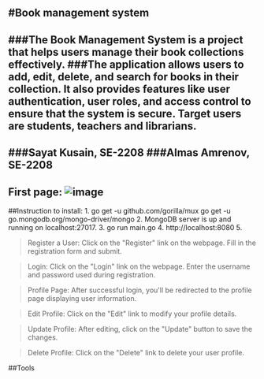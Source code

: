 #Book management system
-----------------------
###The  Book Management System is a project that helps users manage their book collections effectively. 
###The application allows users to add, edit, delete, and search for books in their collection. It also provides features like user authentication, user roles, and access control to ensure that the system is secure. Target users are students, teachers and librarians.
-----------------------
###Sayat Kusain, SE-2208
###Almas Amrenov, SE-2208
----------------------
First page:
![image](https://github.com/EsQueues/authorization-system/assets/122588120/43995b3a-7339-4210-b9da-32b8f9d52abf)
----------------------
##Instruction to install:
1.
go get -u github.com/gorilla/mux
go get -u go.mongodb.org/mongo-driver/mongo
2.
MongoDB server is up and running on localhost:27017.
3.
go run main.go
4.
http://localhost:8080
5.
>Register a User:
Click on the "Register" link on the webpage.
Fill in the registration form and submit.

>Login:
Click on the "Login" link on the webpage.
Enter the username and password used during registration.

>Profile Page:
After successful login, you'll be redirected to the profile page displaying user information.

>Edit Profile:
Click on the "Edit" link to modify your profile details.

>Update Profile:
After editing, click on the "Update" button to save the changes.

>Delete Profile:
Click on the "Delete" link to delete your user profile.

##Tools
